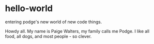 # hello-world
entering podge's new world of new code things. 

Howdy all. My name is Paige Walters, my family calls me Podge. 
I like all food, all dogs, and most people - so clever. 

